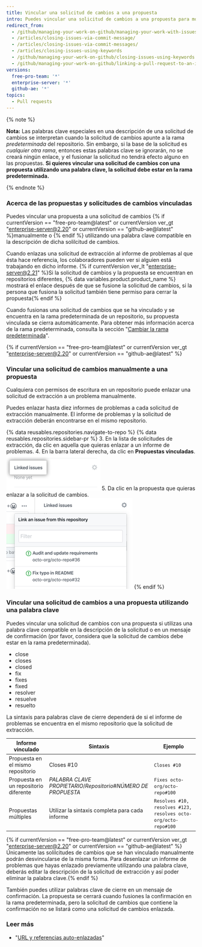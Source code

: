 ```yaml
---
title: Vincular una solicitud de cambios a una propuesta
intro: Puedes vincular una solicitud de cambios a una propuesta para mostrar que una solución está en progreso y para cerrar automáticamente la propuesta cuando se fusione la solicitud de cambios.
redirect_from:
  - /github/managing-your-work-on-github/managing-your-work-with-issues-and-pull-requests/linking-a-pull-request-to-an-issue
  - /articles/closing-issues-via-commit-message/
  - /articles/closing-issues-via-commit-messages/
  - /articles/closing-issues-using-keywords
  - /github/managing-your-work-on-github/closing-issues-using-keywords
  - /github/managing-your-work-on-github/linking-a-pull-request-to-an-issue
versions:
  free-pro-team: '*'
  enterprise-server: '*'
  github-ae: '*'
topics:
  - Pull requests
---
```


{% note %}

**Nota:** Las palabras clave especiales en una descripción de una solicitud de cambios se interpretan cuando la solicitud de cambios apunte a la rama *predeterminada* del repositorio. Sin embargo, si la base de la solicitud es *cualquier otra rama*, entonces estas palabras clave se ignorarán, no se creará ningún enlace, y el fusionar la solicitud no tendrá efecto alguno en las propuestas. **Si quieres vincular una solicitud de cambios con una propuesta utilizando una palabra clave, la solicitud debe estar en la rama predeterminada.**

{% endnote %}

### Acerca de las propuestas y solicitudes de cambios vinculadas

Puedes vincular una propuesta a una solicitud de cambios {% if currentVersion == "free-pro-team@latest" or currentVersion ver_gt "enterprise-server@2.20" or currentVersion == "github-ae@latest" %}manualmente o {% endif %} utilizando una palabra clave compatible en la descripción de dicha solilcitud de cambios.

Cuando enlazas una solicitud de extracción al informe de problemas al que ésta hace referencia, los colaboradores pueden ver si alguien está trabajando en dicho informe. {% if currentVersion ver_lt "enterprise-server@2.21" %}Si la solicitud de cambios y la propuesta se encuentran en repositorios diferentes, {% data variables.product.product_name %} mostrará el enlace después de que se fusione la solicitud de cambios, si la persona que fusiona la solicitud también tiene permiso para cerrar la propuesta{% endif %}

Cuando fusionas una solicitud de cambios que se ha vinculado y se encuentra en la rama predeterminada de un repositorio, su propuesta vinculada se cierra automáticamente. Para obtener más información acerca de la rama predeterminada, consulta la sección "[Cambiar la rama predeterminada](/github/administering-a-repository/changing-the-default-branch)".

{% if currentVersion == "free-pro-team@latest" or currentVersion ver_gt "enterprise-server@2.20" or currentVersion == "github-ae@latest" %}
### Vincular una solicitud de cambios manualmente a una propuesta

Cualquiera con permisos de escritura en un repositorio puede enlazar una solicitud de extracción a un problema manualmente.

Puedes enlazar hasta diez informes de problemas a cada solicitud de extracción manualmente. El informe de problemas y la solicitud de extracción deberán encontrarse en el mismo repositorio.

{% data reusables.repositories.navigate-to-repo %}
{% data reusables.repositories.sidebar-pr %}
3. En la lista de solicitudes de extracción, da clic en aquella que quieras enlazar a un informe de problemas.
4. En la barra lateral derecha, da clic en **Propuestas vinculadas**. ![Informes de problemas enlazados en la barra lateral derecha](/assets/images/help/pull_requests/linked-issues.png)
5. Da clic en la propuesta que quieras enlazar a la solicitud de cambios. ![Menú desplegable para enlazar un informe de problemas](/assets/images/help/pull_requests/link-issue-drop-down.png)
{% endif %}

### Vincular una solicitud de cambios a una propuesta utilizando una palabra clave

Puedes vincular una solicitud de cambios con una propuesta si utilizas una palabra clave compatible en la descripción de la solicitud o en un mensaje de confirmación (por favor, considera que la solicitud de cambios debe estar en la rama predeterminada).

* close
* closes
* closed
* fix
* fixes
* fixed
* resolver
* resuelve
* resuelto

La sintaxis para palabras clave de cierre dependerá de si el informe de problemas se encuentra en el mismo repositorio que la solicitud de extracción.

| Informe vinculado                     | Sintaxis                                                          | Ejemplo                                                        |
| ------------------------------------- | ----------------------------------------------------------------- | -------------------------------------------------------------- |
| Propuesta en el mismo repositorio     | Closes #10                                                        | `Closes #10`                                                   |
| Propuesta en un repositorio diferente | *PALABRA CLAVE* *PROPIETARIO*/*Repositorio*#*NÚMERO DE PROPUESTA* | `Fixes octo-org/octo-repo#100`                                 |
| Propuestas múltiples                  | Utilizar la sintaxis completa para cada informe                   | `Resolves #10, resolves #123, resolves octo-org/octo-repo#100` |

{% if currentVersion == "free-pro-team@latest" or currentVersion ver_gt "enterprise-server@2.20" or currentVersion == "github-ae@latest" %}Únicamente las solilcitudes de cambios que se han vinculado manualmente podrán desvincularse de la misma forma. Para desenlazar un informe de problemas que hayas enlazado previamente utilizando una palabra clave, deberás editar la descripción de la solicitud de extracción y así poder eliminar la palabra clave.{% endif %}

También puedes utilizar palabras clave de cierre en un mensaje de confirmación. La propuesta se cerrará cuando fusiones la confirmación en la rama predeterminada, pero la solicitud de cambios que contiene la confirmación no se listará como una solicitud de cambios enlazada.

### Leer más

- "[URL y referencias auto-enlazadas](/articles/autolinked-references-and-urls/#issues-and-pull-requests)"
